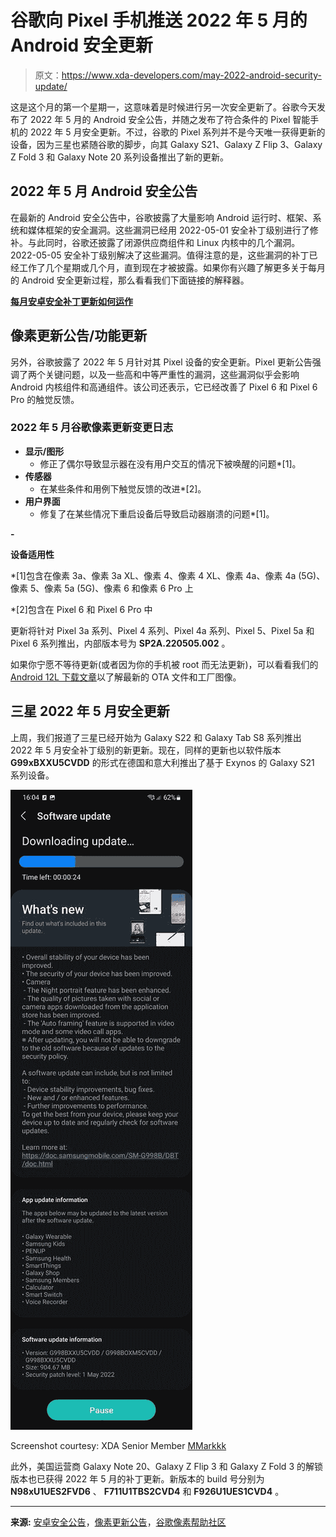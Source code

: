 # 谷歌向 Pixel 手机推送 2022 年 5 月的 Android 安全更新

> 原文：<https://www.xda-developers.com/may-2022-android-security-update/>

这是这个月的第一个星期一，这意味着是时候进行另一次安全更新了。谷歌今天发布了 2022 年 5 月的 Android 安全公告，并随之发布了符合条件的 Pixel 智能手机的 2022 年 5 月安全更新。不过，谷歌的 Pixel 系列并不是今天唯一获得更新的设备，因为三星也紧随谷歌的脚步，向其 Galaxy S21、Galaxy Z Flip 3、Galaxy Z Fold 3 和 Galaxy Note 20 系列设备推出了新的更新。

## 2022 年 5 月 Android 安全公告

在最新的 Android 安全公告中，谷歌披露了大量影响 Android 运行时、框架、系统和媒体框架的安全漏洞。这些漏洞已经用 2022-05-01 安全补丁级别进行了修补。与此同时，谷歌还披露了闭源供应商组件和 Linux 内核中的几个漏洞。2022-05-05 安全补丁级别解决了这些漏洞。值得注意的是，这些漏洞的补丁已经工作了几个星期或几个月，直到现在才被披露。如果你有兴趣了解更多关于每月的 Android 安全更新过程，那么看看我们下面链接的解释器。

**[每月安卓安全补丁更新如何运作](https://www.xda-developers.com/how-android-security-patch-updates-work/)**

## 像素更新公告/功能更新

另外，谷歌披露了 2022 年 5 月针对其 Pixel 设备的安全更新。Pixel 更新公告强调了两个关键问题，以及一些高和中等严重性的漏洞，这些漏洞似乎会影响 Android 内核组件和高通组件。该公司还表示，它已经改善了 Pixel 6 和 Pixel 6 Pro 的触觉反馈。

### 2022 年 5 月谷歌像素更新变更日志

*   **显示/图形**
    *   修正了偶尔导致显示器在没有用户交互的情况下被唤醒的问题*[1]。
*   **传感器**
    *   在某些条件和用例下触觉反馈的改进*[2]。
*   **用户界面**
    *   修复了在某些情况下重启设备后导致启动器崩溃的问题*[1]。

**-**

**设备适用性**

*[1]包含在像素 3a、像素 3a XL、像素 4、像素 4 XL、像素 4a、像素 4a (5G)、像素 5、像素 5a (5G)、像素 6 和像素 6 Pro 上

*[2]包含在 Pixel 6 和 Pixel 6 Pro 中

更新将针对 Pixel 3a 系列、Pixel 4 系列、Pixel 4a 系列、Pixel 5、Pixel 5a 和 Pixel 6 系列推出，内部版本号为 **SP2A.220505.002** 。

如果你宁愿不等待更新(或者因为你的手机被 root 而无法更新)，可以看看我们的 [Android 12L 下载文章](https://www.xda-developers.com/how-to-download-android-12/#may2022)以了解最新的 OTA 文件和工厂图像。

## 三星 2022 年 5 月安全更新

上周，我们报道了三星已经开始为 Galaxy S22 和 Galaxy Tab S8 系列推出 2022 年 5 月安全补丁级别的新更新。现在，同样的更新也以软件版本 **G99xBXXU5CVDD** 的形式在德国和意大利推出了基于 Exynos 的 Galaxy S21 系列设备。

 <picture>![Samsung Galaxy S21 May 2022 CVDD update](img/5d22dc41a9fd3768b5293d4144500a6d.png)</picture> 

Screenshot courtesy: XDA Senior Member [MMarkkk](https://forum.xda-developers.com/m/mmarkkk.4487534/)

此外，美国运营商 Galaxy Note 20、Galaxy Z Flip 3 和 Galaxy Z Fold 3 的解锁版本也已获得 2022 年 5 月的补丁更新。新版本的 build 号分别为 **N98xU1UES2FVD6** 、 **F711U1TBS2CVD4** 和 **F926U1UES1CVD4** 。

* * *

**来源:** [安卓安全公告](https://source.android.com/security/bulletin/2022-05-01)，[像素更新公告](https://source.android.com/security/bulletin/pixel/2022-05-01)，[谷歌像素帮助社区](https://support.google.com/pixelphone/thread/162101270/)
